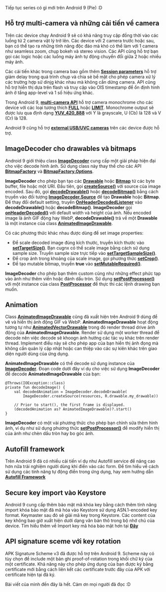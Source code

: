 Tiếp tục series có gì mới trên Android 9 (Pie) :D

## Hỗ trợ multi-camera và những cải tiến về camera

Trên các device chạy Android 9 sẽ có khả năng truy cập đồng thời vào các luồng từ 2 camera vật lý trở lên. Các device với 2 camera trước hoặc sau, bạn có thể tạo ra những tính năng độc đáo mà khó có thể làm với 1 camera như seamless zoom, chụp bokeh và stereo vision. Các API cũng hỗ trợ bạn gọi các logic hoặc các luồng máy ảnh tự động chuyển đổi giữa 2 hoặc nhiều máy ảnh.

Các cải tiến khác trong camera bao gồm thêm [**Session parameters**](https://developer.android.com/reference/android/hardware/camera2/params/SessionConfiguration.html) hỗ trợ giảm delay trong quá trình chụp và chia sẻ bề mặt cho phép camera xử lý các trường hợp sử dinjg khác nhau mà không cần dừng camera. API cũng hỗ trợ hiển thị dựa trên flash và truy cập vào OIS timestamp để ổn định hình ảnh ở tầng app-level và 1 số hiệu ứng khác.

Trong Android 9, [**multi-camera API**](https://developer.android.com/reference/android/hardware/camera2/CameraMetadata#REQUEST_AVAILABLE_CAPABILITIES_LOGICAL_MULTI_CAMERA) hỗ trợ camera monochrome cho các device với các loại tương thích [**FULL**](https://developer.android.com/reference/android/hardware/camera2/CameraMetadata.html#INFO_SUPPORTED_HARDWARE_LEVEL_FULL) hoặc [**LIMIT**](https://developer.android.com/reference/android/hardware/camera2/CameraMetadata.html#INFO_SUPPORTED_HARDWARE_LEVEL_LIMITED). Monochrome output sẽ được lưu qua định dạng [**YUV_420_888**](https://developer.android.com/reference/android/graphics/ImageFormat.html#YUV_420_888) với Y là grayscale, U (Cb) là 128 và V (Cr) là 128.

Android 9 cũng hỗ trợ [**external USB/UVC cameras**](https://developer.android.com/reference/android/hardware/camera2/CameraCharacteristics.html) trên các device được hỗ trợ.

## ImageDecoder cho drawables và bitmaps

Android 9 giới thiệu class [**ImageDecoder**](https://developer.android.com/reference/android/graphics/ImageDecoder.html) cung cấp một giải pháp hiện đại cho việc decode hình ảnh. Sử dụng class này thay thế cho các API [**BitmapFactory**](https://developer.android.com/reference/android/graphics/BitmapFactory.html) và [**BitmapFactory.Options**](https://developer.android.com/reference/android/graphics/BitmapFactory.Options.html).

**ImageDecoder** cho phép bạn tạo các [**Drawable**](https://developer.android.com/reference/android/graphics/drawable/Drawable.html) hoặc [**Bitmap**](https://developer.android.com/reference/android/graphics/Bitmap.html) từ các byte buffer, file hoặc một URI. Đầu tiên, gọi [**createSource()**](https://developer.android.com/reference/android/graphics/ImageDecoder.html#createSource(java.nio.ByteBuffer)) với source của image encoded. Sau đó, gọi [**decodeDrawable()**](https://developer.android.com/reference/android/graphics/ImageDecoder.html#decodeDrawable(android.graphics.ImageDecoder.Source)) hoặc [**decodeBitmap()**](https://developer.android.com/reference/android/graphics/ImageDecoder.html#decodeBitmap(android.graphics.ImageDecoder.Source)) bằng cách truyền vào đối tượng [**ImageDecoder.Source**](https://developer.android.com/reference/android/graphics/ImageDecoder.Source.html) để tạo **Drawable** hoặc **Bitmap**. Để thay đổi default setting, truyền [**OnHeaderDecodedListener**](https://developer.android.com/reference/android/graphics/ImageDecoder.OnHeaderDecodedListener.html) vào **decodeDrawable()** hoặc **decodeBitmap()**. **ImageDecoder** gọi [**onHeaderDecoded()**](https://developer.android.com/reference/android/graphics/ImageDecoder.OnHeaderDecodedListener.html#onHeaderDecoded(android.graphics.ImageDecoder,%20android.graphics.ImageDecoder.ImageInfo,%20android.graphics.ImageDecoder.Source)) với default width và height của ảnh. Nếu encoded image là ảnh GIF động hay WebP, **decodeDrawable()** trả về một **Drawable** là một instance của class [**AnimatedImageDrawable**](https://developer.android.com/reference/android/graphics/drawable/AnimatedImageDrawable.html).

Có các phương thức khác nhau được dùng để set image properties:
* Để scale decoded image đúng kích thước, truyền kích thước vào [**setTargetSize()**](https://developer.android.com/reference/android/graphics/ImageDecoder.html#setTargetSize(int,%20int)). Bạn cugnx có thể scale image bằng cách sử dụng sample size. Truyền sample size trực tiếp vào [**setTargetSampleSize()**](https://developer.android.com/reference/android/graphics/ImageDecoder.html#setTargetSampleSize(int)).
* Để crop ảnh trong khoảng của scale image, gọi phương thức [**setCrop()**](https://developer.android.com/reference/android/graphics/ImageDecoder.html#setCrop(android.graphics.Rect)).
* Để tạo mutable bitmap, truyền **true** vào [**setMutableRequired()**](https://developer.android.com/reference/android/graphics/ImageDecoder.html#setMutableRequired(boolean)).

**ImageDecoder** cho phép bạn thêm custom cũng như những effect phức tạp vào ảnh như thêm viền hoặc đánh dấu tròn. Sử dụng [**setPostProcessor()**](https://developer.android.com/reference/android/graphics/ImageDecoder.html#setPostProcessor(android.graphics.PostProcessor)) với một instance của class [**PostProcessor**](https://developer.android.com/reference/android/graphics/PostProcessor) để thực thi các lệnh drawing bạn muốn.

## Animation

Class [**AnimatedImageDrawable**](https://developer.android.com/reference/android/graphics/drawable/AnimatedImageDrawable.html) cũng đã xuất hiện trên Android 9 dùng để vẽ và hiển thị ảnh động GIF và WebP. **AnimatedImageDrawable** hoạt động tương tự như [**AnimatedVectorDrawable**](https://developer.android.com/reference/android/graphics/drawable/AnimatedVectorDrawable.html) trong đó render thread drive ảnh động của **AnimatedImageDrawable**. Render sử dụng một worker thread để decode nên việc decode sẽ khoogn ảnh hưởng các tác vụ khác trên render thread. Implement điều này sẽ cho phép app của bạn hiển thị ảnh đọng mà không cần quản lý cập nhật hoặc can thiệp vào các sự kiên khác trên giao diện người dùng của ứng dụng.

**AnimatedImageDrawable** có thể decode sử dụng instance của [**ImageDecoder**](https://developer.android.com/reference/android/graphics/ImageDecoder.html). Đoạn code dưới đây ví dụ cho việc sử dụng **ImageDecoder** để decode **AnimatedImageDrawable** của bạn:

```
@Throws(IOException::class)
private fun decodeImage() {
    val decodedAnimation = ImageDecoder.decodeDrawable(
        ImageDecoder.createSource(resources, R.drawable.my_drawable))

    // Prior to start(), the first frame is displayed.
    (decodedAnimation as? AnimatedImageDrawable)?.start()
}
```

**ImageDecoder** có một vài phương thức cho phép bạn chỉnh sửa thêm hình ảnh, ví dụ như sử dụng phương thức [**setPostProcessor()**](https://developer.android.com/reference/android/graphics/ImageDecoder.html#setPostProcessor(android.graphics.PostProcessor)) để modify hiển thị của ảnh như chèn dấu tròn hay bo góc ảnh.

## Autofill framework

Trên Android 9 đã có nhiều cải tiến ví dụ như Autofill service để nâng cao hơn nữa trải nghiệm người dùng khi điền vào các form. Để tìm hiểu về cách sử dụng các tính năng tự động điền trong ứng dụng, hay xem hướng dẫn [**Autofill Framework**](https://developer.android.com/guide/topics/text/autofill)

## Secure key import vào Keystore

Android 9 cung cấp thêm bảo mật mã khóa key bằng cách thêm tính năng import khóa bảo mật đã mã hóa vào Keystore sử dụng ASN.1-encoded key format. Keymaster sau đó sẽ giải mã key trong Keystore. Các content của key không bao giờ xuất hiện dưới dạng văn bản thô trong bộ nhớ chủ của device.
Tìm hiểu thêm về  Import key mã hóa bảo mật hơn tại [**Đây**](https://developer.android.com/training/articles/keystore#ImportingEncryptedKeys)

## API signature sceme với key rotation

APK Signature Scheme v3 đã được hỗ trợ trên Android 9. Scheme này có tùy chọn để include một bản ghi proof-of-rotation trong khối chữ ký của một certificate. Khả năng này cho phép ứng dụng của bạn được ký bằng certificate mới bằng cách liên kết các certificate trước đây của APK với certificate hiện tại đã ký.

Bài viết của mình đến đây là hết. Cảm ơn mọi người đã đọc :D
